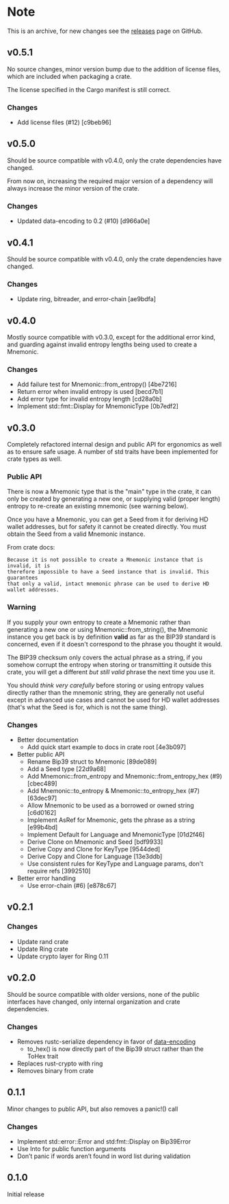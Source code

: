 # Note

This is an archive, for new changes see the [releases](https://github.com/maciejhirsz/tiny-bip39/releases) page on GitHub.

## v0.5.1

No source changes, minor version bump due to the addition of license files, which are
included when packaging a crate.

The license specified in the Cargo manifest is still correct.

### Changes

* Add license files (#12) [c9beb96]

## v0.5.0

Should be source compatible with v0.4.0, only the crate dependencies have changed.

From now on, increasing the required major version of a dependency will always increase the
minor version of the crate.

### Changes

* Updated data-encoding to 0.2 (#10) [d966a0e]

## v0.4.1

Should be source compatible with v0.4.0, only the crate dependencies have changed.

### Changes

* Update ring, bitreader, and error-chain [ae9bdfa]

## v0.4.0

Mostly source compatible with v0.3.0, except for the additional error kind, and guarding
against invalid entropy lengths being used to create a Mnemonic.

### Changes

* Add failure test for Mnemonic::from_entropy()  [4be7216]
* Return error when invalid entropy is used  [becd7b1]
* Add error type for invalid entropy length  [cd28a0b]
* Implement std::fmt::Display for MnemonicType  [0b7edf2]

## v0.3.0

Completely refactored internal design and public API for ergonomics as well as to ensure
safe usage. A number of std traits have been implemented for crate types as well.

### Public API

There is now a Mnemonic type that is the "main" type in the crate, it can only be created by
generating a new one, or supplying valid (proper length) entropy to re-create an existing
mnemonic (see warning below).

Once you have a Mnemonic, you can get a Seed from it for deriving HD wallet addresses, but
for safety it cannot be created directly. You must obtain the Seed from a valid Mnemonic
instance.

From crate docs:

    Because it is not possible to create a Mnemonic instance that is invalid, it is
    therefore impossible to have a Seed instance that is invalid. This guarantees
    that only a valid, intact mnemonic phrase can be used to derive HD wallet addresses.

### Warning

If you supply your own entropy to create a Mnemonic rather than generating a new one or
using Mnemonic::from_string(), the Mnemonic instance you get back is by definition **valid**
as far as the BIP39 standard is concerned, even if it doesn't correspond to the phrase you
thought it would.

The BIP39 checksum only covers the actual phrase as a string, if you somehow corrupt the
entropy when storing or transmitting it outside this crate, you will get a different *but still valid*
phrase the next time you use it.

You should *think very carefully* before storing or using entropy values directly rather than the
mnemonic string, they are generally not useful except in advanced use cases and cannot be
used for HD wallet addresses (that's what the Seed is for, which is not the same thing).

### Changes

* Better documentation
    * Add quick start example to docs in crate root [4e3b097]
* Better public API
    * Rename Bip39 struct to Mnemonic [89de089]
    * Add a Seed type [22d9a68]
    * Add Mnemonic::from_entropy and Mnemonic::from_entropy_hex (#9) [cbec489]
    * Add Mnemonic::to_entropy & Mnemonic::to_entropy_hex (#7) [63dec97]
    * Allow Mnemonic to be used as a borrowed or owned string [c6d0162]
    * Implement AsRef<str> for Mnemonic, gets the phrase as a string [e99b4bd]
    * Implement Default for Language and MnemonicType [01d2f46]
    * Derive Clone on Mnemonic and Seed [bdf9933]
    * Derive Copy and Clone for KeyType [9544ded]
    * Derive Copy and Clone for Language [13e3ddb]
    * Use consistent rules for KeyType and Language params, don't require refs [3992510]
* Better error handling
    * Use error-chain (#6) [e878c67]

## v0.2.1

### Changes

* Update rand crate
* Update Ring crate
* Update crypto layer for Ring 0.11

## v0.2.0

Should be source compatible with older versions, none of the public interfaces have changed,
only internal organization and crate dependencies.

### Changes

* Removes rustc-serialize dependency in favor of [data-encoding](https://crates.io/crates/data-encoding)
    * to_hex() is now directly part of the Bip39 struct rather than the ToHex trait
* Replaces rust-crypto with ring
* Removes binary from crate

## 0.1.1

Minor changes to public API, but also removes a panic!() call

### Changes

* Implement std::error::Error and std:fmt::Display on Bip39Error
* Use Into<String> for public function arguments
* Don’t panic if words aren’t found in word list during validation

## 0.1.0

Initial release
